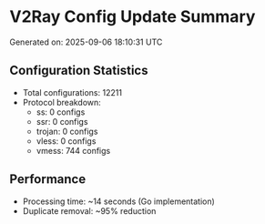 # V2Ray Config Update Summary
Generated on: 2025-09-06 18:10:31 UTC

## Configuration Statistics
- Total configurations: 12211
- Protocol breakdown:
  - ss: 0 configs
  - ssr: 0 configs
  - trojan: 0 configs
  - vless: 0 configs
  - vmess: 744 configs

## Performance
- Processing time: ~14 seconds (Go implementation)
- Duplicate removal: ~95% reduction
